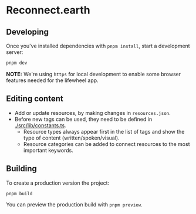 # Reconnect.earth

## Developing

Once you've installed dependencies with `pnpm install`, start a development server:

```bash
pnpm dev
```

**NOTE:** We're using `https` for local development to enable some browser features needed for the lifewheel app.

## Editing content

-   Add or update resources, by making changes in `resources.json`.
-   Before new tags can be used, they need to be defined in [./src/lib/constants.ts](./src/lib/constants.ts).
    -   Resource types always appear first in the list of tags and show the type of content (written/spoken/visual).
    -   Resource categories can be added to connect resources to the most important keywords.

## Building

To create a production version the project:

```bash
pnpm build
```

You can preview the production build with `pnpm preview`.
